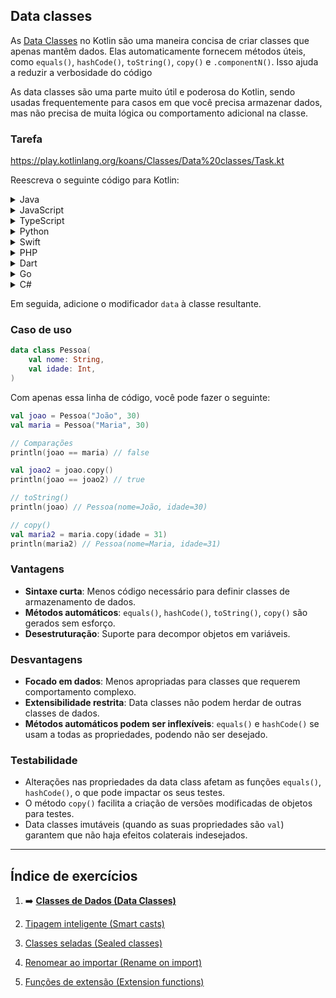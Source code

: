 ## Data classes

As [Data Classes](https://kotlinlang.org/docs/data-classes.html) no Kotlin são uma maneira concisa de criar classes que apenas mantêm dados.
Elas automaticamente fornecem métodos úteis,
como `equals()`, `hashCode()`, `toString()`, `copy()` e `.componentN()`. Isso ajuda a reduzir a verbosidade do código

As data classes são uma parte muito útil e poderosa do Kotlin, sendo usadas frequentemente para casos em que você precisa armazenar dados,
mas não precisa de muita lógica ou comportamento adicional na classe.

### Tarefa

https://play.kotlinlang.org/koans/Classes/Data%20classes/Task.kt

Reescreva o seguinte código para Kotlin:
<details>
  <summary>Java</summary>

```java
public class Person {
    private final String name;
    private final int age;

    public Person(String name, int age) {
        this.name = name;
        this.age = age;
    }

    public String getName() {
        return name;
    }

    public int getAge() {
        return age;
    }
}
```

</details>
<details>
  <summary>JavaScript</summary>

```javascript
class Person {
    constructor(name, age) {
        this.name = name;
        this.age = age;
    }

    getName() {
        return this.name;
    }

    getAge() {
        return this.age;
    }
}
```

</details>

<details>
  <summary>TypeScript</summary>

```typescript
class Person {
    readonly name: string;
    readonly age: number;

    constructor(name: string, age: number) {
        this.name = name;
        this.age = age;
    }

    getName(): string {
        return this.name;
    }

    getAge(): number {
        return this.age;
    }
}
```

</details>

<details>
  <summary>Python</summary>

```python
class Person:
    def __init__(self, name, age):
        self._name = name
        self._age = age

    @property
    def name(self):
        return self._name

    @property
    def age(self):
        return self._age
```

</details>

<details>
  <summary>Swift</summary>

```swift
struct Person {
    let name: String
    let age: Int
}
```

</details>

<details>
  <summary>PHP</summary>

```injectablephp
class Person {
    public function __construct(private string $name, private int $age) {}

    public function getName(): string {
        return $this->name;
    }
    public function getAge(): int {
        return $this->age;
    }
}
```

</details>

<details>
  <summary>Dart</summary>

```dart
class Person {
  final String name;
  final int age;

  Person(this.name, this.age);
}
```

</details>

<details>
  <summary>Go</summary>

```go
type Person struct {
Name string
Age  int
}

func NewPerson(name string, age int) *Person {
return &Person{name, age}
}
```

</details>
<details>
  <summary>C#</summary>

```csharp
public class Person 
{
    public string Name { get; }
    public int Age { get; }

    public Person(string name, int age) 
    {
        Name = name;
        Age = age;
    }
}
```

</details>

Em seguida, adicione o modificador `data` à classe resultante.

### Caso de uso

```kotlin
data class Pessoa(
    val nome: String,
    val idade: Int,
)
```

Com apenas essa linha de código, você pode fazer o seguinte:

```kotlin
val joao = Pessoa("João", 30)
val maria = Pessoa("Maria", 30)

// Comparações
println(joao == maria) // false

val joao2 = joao.copy()
println(joao == joao2) // true

// toString()
println(joao) // Pessoa(nome=João, idade=30)

// copy()
val maria2 = maria.copy(idade = 31)
println(maria2) // Pessoa(nome=Maria, idade=31)
```

### Vantagens

- **Sintaxe curta**: Menos código necessário para definir classes de armazenamento de dados.
- **Métodos automáticos**: `equals()`, `hashCode()`, `toString()`, `copy()` são gerados sem esforço.
- **Desestruturação**: Suporte para decompor objetos em variáveis.

### Desvantagens

- **Focado em dados**: Menos apropriadas para classes que requerem comportamento complexo.
- **Extensibilidade restrita**: Data classes não podem herdar de outras classes de dados.
- **Métodos automáticos podem ser inflexíveis**: `equals()` e `hashCode()` se usam a todas as propriedades, podendo não ser desejado.

### Testabilidade

- Alterações nas propriedades da data class afetam as funções `equals()`, `hashCode()`, o que pode impactar os seus testes.
- O método `copy()` facilita a criação de versões modificadas de objetos para testes.
- Data classes imutáveis (quando as suas propriedades são `val`) garantem que não haja efeitos colaterais indesejados.

---

## Índice de exercícios

1. ➡️ **[Classes de Dados (Data Classes)](
   https://github.com/rsicarelli/kotlin-koans-edu-br/blob/main/koans/src/commonMain/kotlin/com/rsicarelli/koansbr/classes/dataClasses/README.md
   )**

2. [Tipagem inteligente (Smart casts)](
   https://github.com/rsicarelli/kotlin-koans-edu-br/blob/main/koans/src/commonMain/kotlin/com/rsicarelli/koansbr/classes/smartCasts/README.md
   )

3. [Classes seladas (Sealed classes)](
   https://github.com/rsicarelli/kotlin-koans-edu-br/blob/main/koans/src/commonMain/kotlin/com/rsicarelli/koansbr/classes/sealedClasses/README.md
   )

4. [Renomear ao importar (Rename on import)](
   https://github.com/rsicarelli/kotlin-koans-edu-br/blob/main/koans/src/commonMain/kotlin/com/rsicarelli/koansbr/classes/renameOnImport/README.md
   )

5. [Funções de extensão (Extension functions)](
   https://github.com/rsicarelli/kotlin-koans-edu-br/blob/main/koans/src/commonMain/kotlin/com/rsicarelli/koansbr/classes/extensionFunctions/README.md
   )

